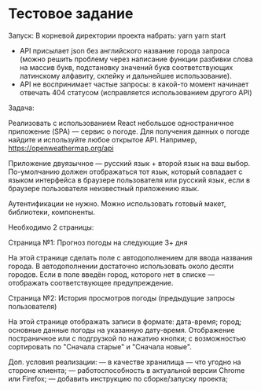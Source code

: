 # Тестовое задание

Запуск:
В корневой директории проекта набрать:
yarn
yarn start

- API присылает json без английского название города запроса (можно решить проблему через написание функции разбивки слова на массив букв, подстановку значений букв соответствующих латинскому алфавиту, склейку и дальнейшее использование).
- API не воспринимает частые запросы: в какой-то момент начинает отвечать 404 статусом (исправляется использованием другого API)

Задача:

Реализовать с использованием React небольшое одностраничное приложение (SPA) — сервис о погоде. Для получения данных о погоде найдите и используйте любое открытое API. Например, https://openweathermap.org/api

Приложение двуязычное — русский язык + второй язык на ваш выбор. По-умолчанию должен отображаться тот язык, который совпадает с языком интерфейса в браузере пользователя или русский язык, если в браузере пользователя неизвестный приложению язык.

Аутентификации не нужно. Можно использовать готовый макет, библиотеки, компоненты.

Необходимо 2 страницы:

Страница №1: Прогноз погоды на следующие 3+ дня

На этой странице сделать поле с автодополнением для ввода названия города. В автодополнении достаточно использовать около десяти городов. Если в поле введён город, которого нет в списке — отображать соответствующее предупреждение.

Страница №2: История просмотров погоды (предыдущие запросы пользователя)

На этой странице отображать записи в формате: дата-время; город; основные данные погоды на указанную дату-время. Отображение постраничное или с подгрузкой по нажатию кнопки; с возможностью сортировать по "Сначала старые" и "Сначала новые".

Доп. условия реализации:
— в качестве хранилища — что угодно на стороне клиента;
— работоспособность в актуальной версии Chrome или Firefox;
— добавить инструкцию по сборке/запуску проекта;
